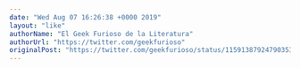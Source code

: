 ```yaml
---
date: "Wed Aug 07 16:26:38 +0000 2019"
layout: "like"
authorName: "El Geek Furioso de la Literatura"
authorUrl: "https://twitter.com/geekfurioso"
originalPost: "https://twitter.com/geekfurioso/status/1159138792479035392"
---
```

